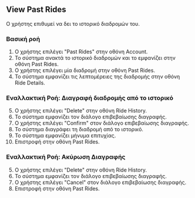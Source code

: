## View Past Rides

Ο χρήστης επιθυμεί να δει το ιστορικό διαδρομών του.

### Βασική ροή

1. Ο χρήστης επιλέγει "Past Rides" στην οθόνη Account.
2. Το σύστημα ανακτά το ιστορικό διαδρομών και το εμφανίζει στην οθόνη Past Rides.
3. Ο χρήστης επιλέγει μία διαδρομή στην οθόνη Past Rides.
4. Το σύστημα εμφανίζει τις λεπτομέρειες της διαδρομής στην οθόνη Ride Details.

### Εναλλακτική Ροή: Διαγραφή διαδρομής από το ιστορικό

5. Ο χρήστης επιλέγει "Delete" στην οθόνη Ride History.
6. Το σύστημα εμφανίζει τoν διάλογο επιβεβαίωσης διαγραφής.
7. Ο χρήστης επιλέγει "Confirm" στον διάλογο επιβεβαίωσης διαγραφής.
8. Το σύστημα διαγράφει τη διαδρομή από το ιστορικό.
9. Το σύστημα εμφανίζει μήνυμα επιτυχίας.
10. Επιστροφή στην οθόνη Past Rides.

### Εναλλακτική Ροή: Ακύρωση Διαγραφής

5. Ο χρήστης επιλέγει "Delete" στην οθόνη Ride History.
6. Το σύστημα εμφανίζει τoν διάλογο επιβεβαίωσης διαγραφής.
7. Ο χρήστης επιλέγει "Cancel" στον διάλογο επιβεβαίωσης διαγραφής.
8. Επιστροφή στην οθόνη Past Rides.
